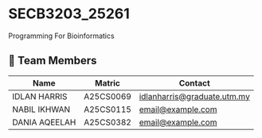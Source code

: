 # SECB3203_25261
Programming For Bioinformatics

## 👥 Team Members
|     Name      |   Matric  |                   Contact                     |
|---------------|-----------|-----------------------------------------------|
| IDLAN HARRIS  | A25CS0069 | [idlanharris@graduate.utm.my](mailto:idlanharris@graduate.utm.my) |
| NABIL IKHWAN  | A25CS0115 | [email@example.com](mailto:email@example.com) |
| DANIA AQEELAH | A25CS0382 | [email@example.com](mailto:email@example.com) |
